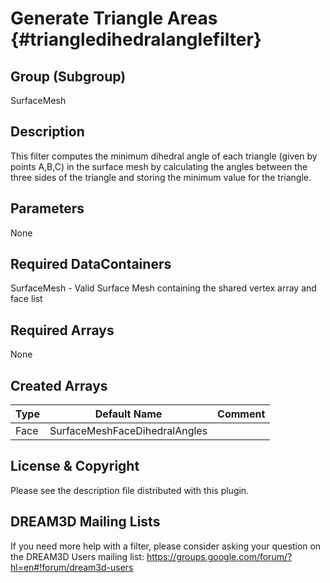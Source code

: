 Generate Triangle Areas {#triangledihedralanglefilter}
======

## Group (Subgroup) ##
SurfaceMesh

## Description ##
This filter computes the minimum dihedral angle of each triangle (given by points A,B,C) in the surface mesh by calculating the angles between the three sides of the triangle and storing the minimum value for the triangle.


## Parameters ##
None

## Required DataContainers ##
SurfaceMesh - Valid Surface Mesh containing the shared vertex array and face list

## Required Arrays ##
None

## Created Arrays ##

| Type | Default Name | Comment |
|------|--------------|---------|
| Face | SurfaceMeshFaceDihedralAngles | |



## License & Copyright ##

Please see the description file distributed with this plugin.

## DREAM3D Mailing Lists ##

If you need more help with a filter, please consider asking your question on the DREAM3D Users mailing list:
https://groups.google.com/forum/?hl=en#!forum/dream3d-users


